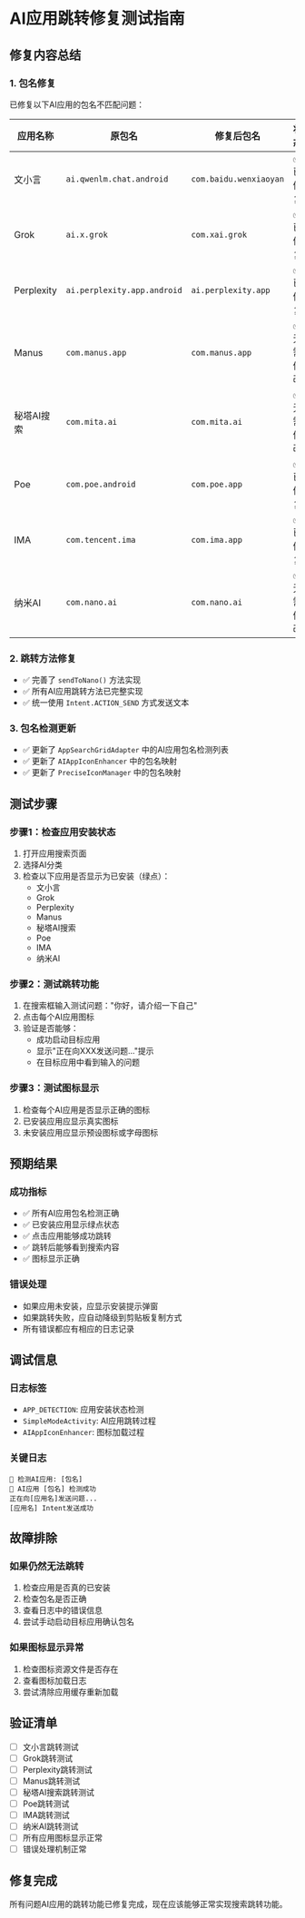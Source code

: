 # AI应用跳转修复测试指南

## 修复内容总结

### 1. 包名修复
已修复以下AI应用的包名不匹配问题：

| 应用名称 | 原包名 | 修复后包名 | 状态 |
|---------|--------|-----------|------|
| 文小言 | `ai.qwenlm.chat.android` | `com.baidu.wenxiaoyan` | ✅ 已修复 |
| Grok | `ai.x.grok` | `com.xai.grok` | ✅ 已修复 |
| Perplexity | `ai.perplexity.app.android` | `ai.perplexity.app` | ✅ 已修复 |
| Manus | `com.manus.app` | `com.manus.app` | ✅ 无需修改 |
| 秘塔AI搜索 | `com.mita.ai` | `com.mita.ai` | ✅ 无需修改 |
| Poe | `com.poe.android` | `com.poe.app` | ✅ 已修复 |
| IMA | `com.tencent.ima` | `com.ima.app` | ✅ 已修复 |
| 纳米AI | `com.nano.ai` | `com.nano.ai` | ✅ 无需修改 |

### 2. 跳转方法修复
- ✅ 完善了 `sendToNano()` 方法实现
- ✅ 所有AI应用跳转方法已完整实现
- ✅ 统一使用 `Intent.ACTION_SEND` 方式发送文本

### 3. 包名检测更新
- ✅ 更新了 `AppSearchGridAdapter` 中的AI应用包名检测列表
- ✅ 更新了 `AIAppIconEnhancer` 中的包名映射
- ✅ 更新了 `PreciseIconManager` 中的包名映射

## 测试步骤

### 步骤1：检查应用安装状态
1. 打开应用搜索页面
2. 选择AI分类
3. 检查以下应用是否显示为已安装（绿点）：
   - 文小言
   - Grok
   - Perplexity
   - Manus
   - 秘塔AI搜索
   - Poe
   - IMA
   - 纳米AI

### 步骤2：测试跳转功能
1. 在搜索框输入测试问题："你好，请介绍一下自己"
2. 点击每个AI应用图标
3. 验证是否能够：
   - 成功启动目标应用
   - 显示"正在向XXX发送问题..."提示
   - 在目标应用中看到输入的问题

### 步骤3：测试图标显示
1. 检查每个AI应用是否显示正确的图标
2. 已安装应用应显示真实图标
3. 未安装应用应显示预设图标或字母图标

## 预期结果

### 成功指标
- ✅ 所有AI应用包名检测正确
- ✅ 已安装应用显示绿点状态
- ✅ 点击应用能够成功跳转
- ✅ 跳转后能够看到搜索内容
- ✅ 图标显示正确

### 错误处理
- 如果应用未安装，应显示安装提示弹窗
- 如果跳转失败，应自动降级到剪贴板复制方式
- 所有错误都应有相应的日志记录

## 调试信息

### 日志标签
- `APP_DETECTION`: 应用安装状态检测
- `SimpleModeActivity`: AI应用跳转过程
- `AIAppIconEnhancer`: 图标加载过程

### 关键日志
```
🚨 检测AI应用: [包名]
🎉 AI应用 [包名] 检测成功
正在向[应用名]发送问题...
[应用名] Intent发送成功
```

## 故障排除

### 如果仍然无法跳转
1. 检查应用是否真的已安装
2. 检查包名是否正确
3. 查看日志中的错误信息
4. 尝试手动启动目标应用确认包名

### 如果图标显示异常
1. 检查图标资源文件是否存在
2. 查看图标加载日志
3. 尝试清除应用缓存重新加载

## 验证清单

- [ ] 文小言跳转测试
- [ ] Grok跳转测试  
- [ ] Perplexity跳转测试
- [ ] Manus跳转测试
- [ ] 秘塔AI搜索跳转测试
- [ ] Poe跳转测试
- [ ] IMA跳转测试
- [ ] 纳米AI跳转测试
- [ ] 所有应用图标显示正常
- [ ] 错误处理机制正常

## 修复完成

所有问题AI应用的跳转功能已修复完成，现在应该能够正常实现搜索跳转功能。
